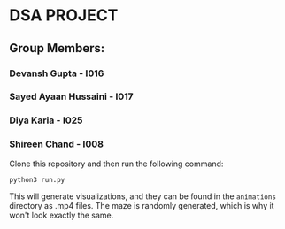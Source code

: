  # DSA PROJECT
 ## Group Members:
 ### Devansh Gupta - I016
 ### Sayed Ayaan Hussaini - I017
 ### Diya Karia - I025
 ### Shireen Chand - I008  
   
     
       
 Clone this repository and then run the following command:
 
 ```
python3 run.py
```

This will generate visualizations, and they can be found in the `animations` directory as .mp4 files. The maze is randomly generated, which is why it won't look exactly the same.
